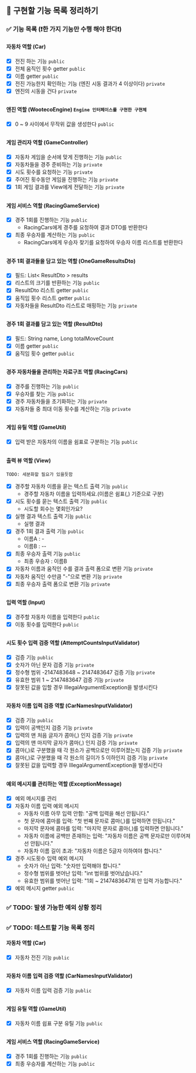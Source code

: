## 🎯️ 구현할 기능 목록 정리하기

### ✅ 기능 목록 (❗한 가지 기능만 수행 해야 한다❗)

#### 자동차 역할 (Car)

- [x] 전진 하는 기능 `public`
- [x] 전체 움직인 횟수 getter `public`
- [x] 이름 getter `public`
- [x] 전진 가능한지 확인하는 기능 (엔진 시동 결과가 4 이상이다) `private`
- [x] 엔진의 시동을 건다 `private`

##

#### 엔진 역할 (WootecoEngine) `Engine 인터페이스를 구현한 구현체`

- [x] 0 ~ 9 사이에서 무작위 값을 생성한다 `public`

##

#### 게임 관리자 역할 (GameController)

- [x] 자동차 게임을 순서에 맞게 진행하는 기능 `public`
- [x] 자동차들을 경주 준비하는 기능 `private`
- [x] 시도 횟수를 요청하는 기능 `private`
- [x] 주어진 횟수동안 게임을 진행하는 기능 `private`
- [x] 1회 게임 결과를 View에게 전달하는 기능 `private`

##

#### 게임 서비스 역할 (RacingGameService)

- [x] 경주 1회를 진행하는 기능 `public`
    - RacingCars에게 경주를 요청하여 결과 DTO를 반환한다
- [x] 최종 우승자를 계산하는 기능 `public`
    - RacingCars에게 우승자 찾기를 요청하여 우승자 이름 리스트를 반환한다

##

#### 경주 1회 결과들을 담고 있는 역할 (OneGameResultsDto)

- [x] 필드: List< ResultDto > results
- [x] 리스트의 크기를 반환하는 기능 `public`
- [x] ResultDto 리스트 getter `public`
- [x] 움직임 횟수 리스트 getter `public`
- [x] 자동차들을 ResultDto 리스트로 매핑하는 기능 `private`

##

#### 경주 1회 결과를 담고 있는 역할 (ResultDto)

- [x] 필드: String name, Long totalMoveCount
- [x] 이름 getter `public`
- [x] 움직임 횟수 getter `public`

##

#### 경주 자동차들을 관리하는 자료구조 역할 (RacingCars)

- [x] 경주를 진행하는 기능 `public`
- [x] 우승자를 찾는 기능 `public`
- [x] 경주 자동차들을 초기화하는 기능 `private`
- [x] 자동차들 중 최대 이동 횟수를 계산하는 기능 `private`

##

#### 게임 유틸 역할 (GameUtil)

- [x] 입력 받은 자동차의 이름을 쉼표로 구분하는 기능 `public`

##

#### 출력 뷰 역할 (View)

`TODO: 세분화할 필요가 있을듯함`

- [x] 경주할 자동차 이름을 묻는 텍스트 출력 기능 `public`
    - 경주할 자동차 이름을 입력하세요.(이름은 쉼표(,) 기준으로 구분)
- [x] 시도 횟수를 묻는 텍스트 출력 기능 `public`
    - 시도할 회수는 몇회인가요?
- [x] 실행 결과 텍스트 출력 기능 `public`
    - 실행 결과
- [x] 경주 1회 결과 출력 기능 `public`
    - 이름A : -
    - 이름B : --
- [x] 최종 우승자 출력 기능 `public`
    - 최종 우승자 : 이름B
- [x] 자동차 이름과 움직인 수를 결과 출력 폼으로 변환 기능 `private`
- [x] 자동차 움직인 수만큼 "-"으로 변환 기능 `private`
- [x] 최종 우승자 출력 폼으로 변환 기능 `private`

##

#### 입력 역할 (Input)

- [x] 경주할 자동차 이름을 입력한다 `public`
- [x] 이동 횟수를 입력한다 `public`

##

#### 시도 횟수 입력 검증 역할 (AttemptCountsInputValidator)

- [x] 검증 기능 `public`
- [x] 숫자가 아닌 문자 검증 기능 `private`
- [x] 정수형 범위 -2147483648 ~ 2147483647 검증 기능 `private`
- [x] 유효한 범위 1 ~ 2147483647 검증 기능 `private`
- [x] 잘못된 값을 입할 경우 IllegalArgumentException을 발생시킨다

##

#### 자동차 이름 입력 검증 역할 (CarNamesInputValidator)

- [x] 검증 기능 `public`
- [x] 입력이 공백인지 검증 기능 `private`
- [x] 입력의 맨 처음 글자가 콤마(,) 인지 검증 기능 `private`
- [x] 입력의 맨 마지막 글자가 콤마(,) 인지 검증 기능 `private`
- [x] 콤마(,)로 구분했을 때 각 원소가 공백으로만 이루어졌는지 검증 기능 `private`
- [x] 콤마(,)로 구분했을 때 각 원소의 길이가 5 이하인지 검증 기능 `private`
- [x] 잘못된 값을 입력할 경우 IllegalArgumentException을 발생시킨다

##

#### 예외 메시지를 관리하는 역할 (ExceptionMessage)

- [x] 예외 메시지를 관리
- [x] 자동차 이름 입력 예외 메시지
    - 자동차 이름 아무 입력 안함: "공백 입력을 해선 안됩니다."
    - 첫 문자에 콤마를 입력: "첫 번째 문자로 콤마(,)를 입력하면 안됩니다."
    - 마지막 문자에 콤마를 입력: "마지막 문자로 콤마(,)를 입력하면 안됩니다."
    - 자동차 이름에 공백만 존재하는 입력: "자동차 이름은 공백 문자로만 이루어져선 안됩니다."
    - 자동차 이름 길이 초과: "자동차 이름은 5글자 이하여야 합니다."
- [x] 경주 시도횟수 입력 예외 메시지
    - 숫자가 아닌 입력: "숫자만 입력해야 합니다."
    - 정수형 범위를 벗어난 입력: "int 범위를 벗어났습니다."
    - 유효한 범위를 벗어난 입력: "1회 ~ 2147483647회 만 입력 가능합니다."
- [x] 예외 메시지 getter `public`

##

### ✅ TODO: 발생 가능한 예외 상황 정리

##

### ✅ TODO: 테스트할 기능 목록 정리

#### 자동차 역할 (Car)

- [x] 자동차 전진 기능 `public`

##

#### 자동차 이름 입력 검증 역할 (CarNamesInputValidator)

- [x] 자동차 이름 입력 검증 기능 `public`

##

#### 게임 유틸 역할 (GameUtil)

- [x] 자동차 이름 쉽표 구분 유틸 기능 `public`

##

#### 게임 서비스 역할 (RacingGameService)

- [x] 경주 1회를 진행하는 기능 `public`
- [x] 최종 우승자를 계산하는 기능 `public`